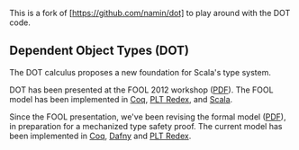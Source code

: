 
This is a fork of [https://github.com/namin/dot] to play around
with the DOT code.


Dependent Object Types (DOT)
----------------------------

The DOT calculus proposes a new foundation for Scala's type system.

DOT has been presented at the FOOL 2012 workshop
([PDF](http://lampwww.epfl.ch/~amin/dot/fool.pdf)). The FOOL model has
been implemented in
[Coq](https://github.com/namin/dot/tree/master/src/coq),
[PLT Redex](https://github.com/namin/dot/tree/master/src/redex), and
[Scala](https://github.com/namin/dot/tree/master/src/scala).

Since the FOOL presentation, we've been revising the formal model
([PDF](http://lampwww.epfl.ch/~amin/dot/current_rules.pdf)), in
preparation for a mechanized type safety proof. The current model
has been implemented in
[Coq](https://github.com/namin/dot/tree/master/src/coq),
[Dafny](https://github.com/namin/dot/tree/master/src/dafny) and
[PLT Redex](https://github.com/namin/dot/tree/master/src/redex).
